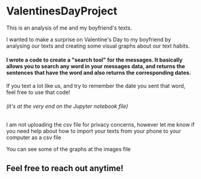 # ValentinesDayProject
This is an analysis of me and my boyfriend's texts.

I wanted to make a surprise on Valentine's Day to my boyfriend by analysing our texts and creating some visual graphs about our text habits.


#### I wrote a code to create a "search tool" for the messages. It basically allows you to search any word in your messages data, and returns the sentences that have the word and also returns the corresponding dates.

If you text a lot like us, and try to remember the date you sent that word, feel free to use that code! 
###### (it's at the very end on the Jupyter notebook file)


I am not uploading the csv file for privacy concerns, however let me know if you need help about how to import your texts from your phone to your computer as a csv file

You can see some of the graphs at the images file

## Feel free to reach out anytime!
